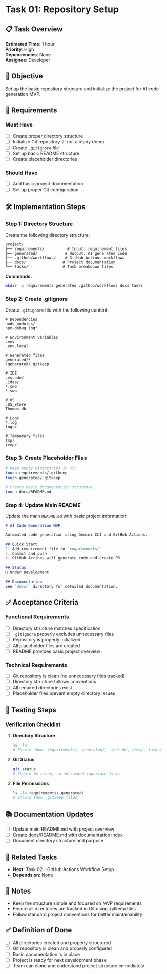 # Task 01: Repository Setup

## 📋 Task Overview
**Estimated Time**: 1 hour  
**Priority**: High  
**Dependencies**: None  
**Assignee**: Developer  

## 🎯 Objective
Set up the basic repository structure and initialize the project for AI code generation MVP.

## 📝 Requirements

### Must Have
- [ ] Create proper directory structure
- [ ] Initialize Git repository (if not already done)
- [ ] Create `.gitignore` file
- [ ] Set up basic README structure
- [ ] Create placeholder directories

### Should Have
- [ ] Add basic project documentation
- [ ] Set up proper Git configuration

## 🛠️ Implementation Steps

### Step 1: Directory Structure
Create the following directory structure:
```
project/
├── requirements/          # Input: requirement files
├── generated/            # Output: AI generated code  
├── .github/workflows/    # GitHub Actions workflows
├── docs/                # Project documentation
└── tasks/               # Task breakdown files
```

**Commands:**
```bash
mkdir -p requirements generated .github/workflows docs tasks
```

### Step 2: Create .gitignore
Create `.gitignore` file with the following content:
```gitignore
# Dependencies
node_modules/
npm-debug.log*

# Environment variables
.env
.env.local

# Generated files
generated/*
!generated/.gitkeep

# IDE
.vscode/
.idea/
*.swp
*.swo

# OS
.DS_Store
Thumbs.db

# Logs
*.log
logs/

# Temporary files
tmp/
temp/
```

### Step 3: Create Placeholder Files
```bash
# Keep empty directories in Git
touch requirements/.gitkeep
touch generated/.gitkeep

# Create basic documentation structure
touch docs/README.md
```

### Step 4: Update Main README
Update the main `README.md` with basic project information:
```markdown
# AI Code Generation MVP

Automated code generation using Gemini CLI and GitHub Actions.

## Quick Start
1. Add requirement file to `requirements/`
2. Commit and push
3. GitHub Actions will generate code and create PR

## Status
🚧 Under Development

## Documentation
See `docs/` directory for detailed documentation.
```

## ✅ Acceptance Criteria

### Functional Requirements
- [ ] Directory structure matches specification
- [ ] `.gitignore` properly excludes unnecessary files
- [ ] Repository is properly initialized
- [ ] All placeholder files are created
- [ ] README provides basic project overview

### Technical Requirements
- [ ] Git repository is clean (no unnecessary files tracked)
- [ ] Directory structure follows conventions
- [ ] All required directories exist
- [ ] Placeholder files prevent empty directory issues

## 🧪 Testing Steps

### Verification Checklist
1. **Directory Structure**
   ```bash
   ls -la
   # Should show: requirements/, generated/, .github/, docs/, tasks/
   ```

2. **Git Status**
   ```bash
   git status
   # Should be clean, no untracked important files
   ```

3. **File Permissions**
   ```bash
   ls -la requirements/ generated/
   # Should show .gitkeep files
   ```

## 📚 Documentation Updates
- [ ] Update main README.md with project overview
- [ ] Create docs/README.md with documentation index
- [ ] Document directory structure and purpose

## 🔗 Related Tasks
- **Next**: Task 02 - GitHub Actions Workflow Setup
- **Depends on**: None

## 📝 Notes
- Keep the structure simple and focused on MVP requirements
- Ensure all directories are tracked in Git using .gitkeep files
- Follow standard project conventions for better maintainability

## ✅ Definition of Done
- [ ] All directories created and properly structured
- [ ] Git repository is clean and properly configured
- [ ] Basic documentation is in place
- [ ] Project is ready for next development phase
- [ ] Team can clone and understand project structure immediately

